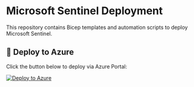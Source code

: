 # Microsoft Sentinel Deployment

This repository contains Bicep templates and automation scripts to deploy Microsoft Sentinel.

## 🚀 Deploy to Azure

Click the button below to deploy via Azure Portal:

[![Deploy to Azure](https://aka.ms/deploytoazurebutton)](https://portal.azure.com/#create/Microsoft.Template/uri/https%3A%2F%2Fraw.githubusercontent.com%2Fhh-accountabilit%2Fsentinel-deployment%2Fmain%2Ftemplates%2Fsentinel.json)
